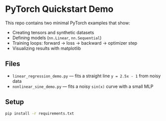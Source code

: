 # PyTorch Quickstart Demo

This repo contains two minimal PyTorch examples that show:
- Creating tensors and synthetic datasets
- Defining models (`nn.Linear`, `nn.Sequential`)
- Training loops: forward → loss → backward → optimizer step
- Visualizing results with matplotlib

## Files
- `linear_regression_demo.py` — fits a straight line `y = 2.5x - 1` from noisy data
- `nonlinear_sine_demo.py` — fits a noisy `sin(x)` curve with a small MLP

## Setup
```bash
pip install -r requirements.txt

